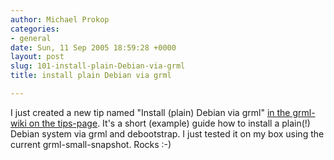 ```yaml
---
author: Michael Prokop
categories:
- general
date: Sun, 11 Sep 2005 18:59:28 +0000
layout: post
slug: 101-install-plain-Debian-via-grml
title: install plain Debian via grml

---
```

I just created a new tip named "Install (plain) Debian via grml" [in the grml\-wiki on the tips\-page](http://wiki.grml.org/doku.php?id=tips). It's a short (example) guide how to install a plain(!) Debian system via grml and debootstrap. I just tested it on my box using the current grml\-small\-snapshot. Rocks :\-)